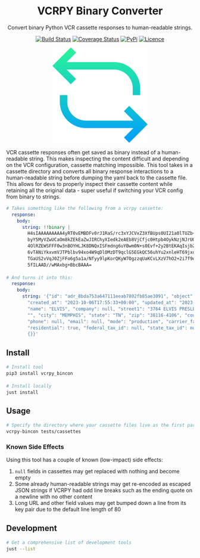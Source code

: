 <div align="center">

# VCRPY Binary Converter

Convert binary Python VCR cassette responses to human-readable strings.

[![Build Status](https://github.com/Justintime50/vcrpy-bincon/workflows/build/badge.svg)](https://github.com/Justintime50/vcrpy-bincon/actions)
[![Coverage Status](https://coveralls.io/repos/github/Justintime50/vcrpy-bincon/badge.svg?branch=main)](https://coveralls.io/github/Justintime50/vcrpy-bincon?branch=main)
[![PyPi](https://img.shields.io/pypi/v/vcrpy-bincon)](https://pypi.org/project/vcrpy-bincon)
[![Licence](https://img.shields.io/github/license/Justintime50/vcrpy-bincon)](LICENSE)

<img src="https://raw.githubusercontent.com/justintime50/assets/main/src/vcrpy-bincon/showcase.png" alt="Showcase">

</div>

VCR cassette responses often get saved as binary instead of a human-readable string. This makes inspecting the content difficult and depending on the VCR configuration, cassette matching impossible. This tool takes in a cassette directory and converts all binary response interactions to a human-readable string before dumping the yaml back to the cassette file. This allows for devs to properly inspect their cassette content while retaining all the original data - super useful if switching your VCR config from binary to strings.

```yaml
# Takes something like the following from a vcrpy cassette:
  response:
    body:
      string: !!binary |
        H4sIAAAAAAAAA4yRT0vEMBDFv0rJ1RaS/rc3xYJCVxZ3XfBUps0UI21a0lTUZb+7k0ovnvY4j997
        byY5MyVZwUCaOm8kZEkEaZwJIRChyXIedk2eAEb8VjCfjc0Htpb4OykNzjNJrUGwKGtwcsjDKBA8
        4OlRZEWSFFF0w3nBOYHLJK8DNQxISFmdng6uYBwm0N+s0Evf+2y2BtEKAqIsjb2V8vYv5aEq37z7
        6vTANiYkxvmVJTPblbv94xo4W9qDlOMzDT9qclG5EGkQC56uhYu2xnleHT69jxq3dhxA9dswjNLl
        TGaUS2vVqJ0ZjFFo6g5a1a/Nfyy9lpKorQKyW7OgzzqUaKCvLXzV7hO2+2i7f9onGtWpFlzHzIrz
        5fILAAD//wMAxbg+BbcBAAA=

# And turns it into this:
  response:
    body:
      string: '{"id": "adr_8bda753a647111eeab7802fb85ae3091", "object": "Address",
        "created_at": "2023-10-06T17:55:33+00:00", "updated_at": "2023-10-06T17:55:33+00:00",
        "name": "ELVIS", "company": null, "street1": "3764 ELVIS PRESLEY BLVD", "street2":
        "", "city": "MEMPHIS", "state": "TN", "zip": "38116-4106", "country": "US",
        "phone": null, "email": null, "mode": "production", "carrier_facility": null,
        "residential": true, "federal_tax_id": null, "state_tax_id": null, "verifications":
        {}}'
```

## Install

```bash
# Install tool
pip3 install vcrpy_bincon

# Install locally
just install
```

## Usage

```bash
# Specify the directory where your cassette files live as the first param
vcrpy-bincon tests/cassettes
```

### Known Side Effects

Using this tool has a couple of known (low-impact) side effects:

1. `null` fields in cassettes may get replaced with nothing and become empty
2. Some already human-readable strings may get re-encoded as escaped JSON strings if VCRPY had odd line breaks such as the ending quote on a newline with no other content
3. Long URL and other field values may get bumped down a line from its key pair due to the default line length of 80

## Development

```bash
# Get a comprehensive list of development tools
just --list
```
